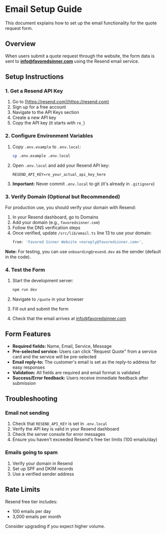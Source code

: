 # Email Setup Guide

This document explains how to set up the email functionality for the quote request form.

## Overview

When users submit a quote request through the website, the form data is sent to **info@favoredsinner.com** using the Resend email service.

## Setup Instructions

### 1. Get a Resend API Key

1. Go to [https://resend.com](https://resend.com)
2. Sign up for a free account
3. Navigate to the API Keys section
4. Create a new API key
5. Copy the API key (it starts with `re_`)

### 2. Configure Environment Variables

1. Copy `.env.example` to `.env.local`:
   ```bash
   cp .env.example .env.local
   ```

2. Open `.env.local` and add your Resend API key:
   ```
   RESEND_API_KEY=re_your_actual_api_key_here
   ```

3. **Important:** Never commit `.env.local` to git (it's already in `.gitignore`)

### 3. Verify Domain (Optional but Recommended)

For production use, you should verify your domain with Resend:

1. In your Resend dashboard, go to Domains
2. Add your domain (e.g., `favoredsinner.com`)
3. Follow the DNS verification steps
4. Once verified, update `/src/lib/email.ts` line 13 to use your domain:
   ```typescript
   from: 'Favored Sinner Website <noreply@favoredsinner.com>',
   ```

**Note:** For testing, you can use `onboarding@resend.dev` as the sender (default in the code).

### 4. Test the Form

1. Start the development server:
   ```bash
   npm run dev
   ```

2. Navigate to `/quote` in your browser
3. Fill out and submit the form
4. Check that the email arrives at info@favoredsinner.com

## Form Features

- **Required fields:** Name, Email, Service, Message
- **Pre-selected service:** Users can click "Request Quote" from a service card and the service will be pre-selected
- **Email reply-to:** The customer's email is set as the reply-to address for easy responses
- **Validation:** All fields are required and email format is validated
- **Success/Error feedback:** Users receive immediate feedback after submission

## Troubleshooting

### Email not sending

1. Check that `RESEND_API_KEY` is set in `.env.local`
2. Verify the API key is valid in your Resend dashboard
3. Check the server console for error messages
4. Ensure you haven't exceeded Resend's free tier limits (100 emails/day)

### Emails going to spam

1. Verify your domain in Resend
2. Set up SPF and DKIM records
3. Use a verified sender address

## Rate Limits

Resend free tier includes:
- 100 emails per day
- 3,000 emails per month

Consider upgrading if you expect higher volume.
